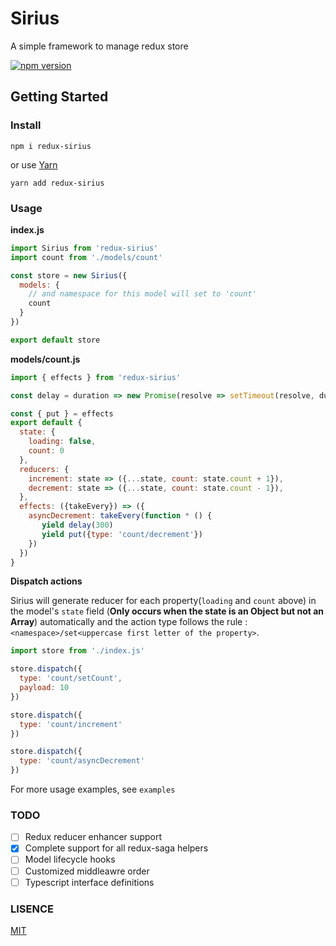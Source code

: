 # Sirius

A simple framework to manage redux store

[![npm version](https://badge.fury.io/js/redux-sirius.svg)](https://badge.fury.io/js/redux-sirius)

## Getting Started

### Install
```shell
npm i redux-sirius
```

or use [Yarn](https://yarnpkg.com/)

```shell
yarn add redux-sirius
```

### Usage

**index.js**

```js
import Sirius from 'redux-sirius'
import count from './models/count'

const store = new Sirius({
  models: {
    // and namespace for this model will set to 'count'
    count
  }
})

export default store
```

**models/count.js**

```js
import { effects } from 'redux-sirius'

const delay = duration => new Promise(resolve => setTimeout(resolve, duration))

const { put } = effects
export default {
  state: {
    loading: false,
    count: 0
  },
  reducers: {
    increment: state => ({...state, count: state.count + 1}),
    decrement: state => ({...state, count: state.count - 1}),
  },
  effects: ({takeEvery}) => ({
    asyncDecrement: takeEvery(function * () {
       yield delay(300)
       yield put({type: 'count/decrement'})
    })
  })
}
```
**Dispatch actions**

Sirius will generate reducer for each property(`loading` and `count` above) in the model's `state` field (**Only occurs when the state is an Object but not an Array**) automatically and the action type follows the rule : `<namespace>/set<uppercase first letter of the property>`.

```js
import store from './index.js'

store.dispatch({
  type: 'count/setCount',
  payload: 10
})

store.dispatch({
  type: 'count/increment'
})

store.dispatch({
  type: 'count/asyncDecrement'
})

```

For more usage examples, see `examples`

### TODO

- [ ] Redux reducer enhancer support
- [x] Complete support for all redux-saga helpers
- [ ] Model lifecycle hooks
- [ ] Customized middleawre order
- [ ] Typescript interface definitions

### LISENCE
[MIT](https://tldrlegal.com/license/mit-license)
